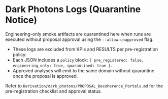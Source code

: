 # Dark Photons Logs (Quarantine Notice)

Engineering-only smoke artifacts are quarantined here when runs are executed without proposal approval using the `--allow-unapproved` flag.

- These logs are excluded from KPIs and RESULTS per pre-registration policy.
- Each JSON includes a `policy` block: `{ pre_registered: false, engineering_only: true, quarantined: true }`.
- Approved analyses will emit to the same domain without quarantine once the proposal is approved.

Refer to `Derivation/dark_photons/PROPOSAL_Decoherence_Portals.md` for the pre-registration checklist and approval status.
